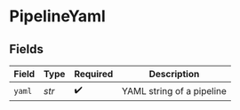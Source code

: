 # PipelineYaml


## Fields

| Field                     | Type                      | Required                  | Description               |
| ------------------------- | ------------------------- | ------------------------- | ------------------------- |
| `yaml`                    | *str*                     | :heavy_check_mark:        | YAML string of a pipeline |